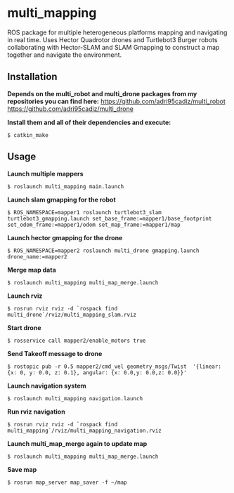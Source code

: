 # multi_mapping

ROS package for multiple heterogeneous platforms mapping and navigating in real time. Uses Hector Quadrotor drones and Turtlebot3 Burger robots collaborating with Hector-SLAM and SLAM Gmapping to construct a map together and navigate the environment.

## Installation 

**Depends on the multi_robot and multi_drone packages from my repositories you can find here:**
https://github.com/adri95cadiz/multi_robot
https://github.com/adri95cadiz/multi_drone

**Install them and all of their dependencies and execute:**
```
$ catkin_make
```

## Usage

**Launch multiple mappers**
```
$ roslaunch multi_mapping main.launch
```

**Launch slam gmapping for the robot**
```
$ ROS_NAMESPACE=mapper1 roslaunch turtlebot3_slam turtlebot3_gmapping.launch set_base_frame:=mapper1/base_footprint set_odom_frame:=mapper1/odom set_map_frame:=mapper1/map
```

**Launch hector gmapping for the drone**
```
$ ROS_NAMESPACE=mapper2 roslaunch multi_drone gmapping.launch drone_name:=mapper2
```

**Merge map data**
```
$ roslaunch multi_mapping multi_map_merge.launch
```

**Launch rviz**
```
$ rosrun rviz rviz -d `rospack find multi_drone`/rviz/multi_mapping_slam.rviz
```

**Start drone**
```
$ rosservice call mapper2/enable_motors true
```

**Send Takeoff message to drone**
```
$ rostopic pub -r 0.5 mapper2/cmd_vel geometry_msgs/Twist  '{linear:  {x: 0, y: 0.0, z: 0.1}, angular: {x: 0.0,y: 0.0,z: 0.0}}'
```

**Launch navigation system**
```
$ roslaunch multi_mapping navigation.launch
```

**Run rviz navigation**
```
$ rosrun rviz rviz -d `rospack find multi_mapping`/rviz/multi_mapping_navigation.rviz
```

**Launch multi_map_merge again to update map**
```
$ roslaunch multi_mapping multi_map_merge.launch
```

**Save map**
```
$ rosrun map_server map_saver -f ~/map
```
